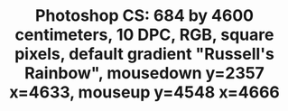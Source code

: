 ---
ee_id: '4279'
site: '1'
type: '2'
url: 2015-055-photoshop-cs
title: 'Photoshop CS: 684 by 4600 centimeters, 10 DPC, RGB, square pixels, default
  gradient "Russell''s Rainbow", mousedown y=2357 x=4633, mouseup y=4548 x=4666'
year: '2015'
display_year: '2015'
medium: Carpet
dims:
pitch:
ps:
live_url:
related:
youtube:
related_code:
imgs: photoshop-cs-2015-055-install-2-database-CK.jpg,photoshop-cs-2015-055-install-1-database-CK.jpg
subheading:
download:
add_credit: Produced by ege carpets
add_credits:
commission:
layout: things-i-made
---
